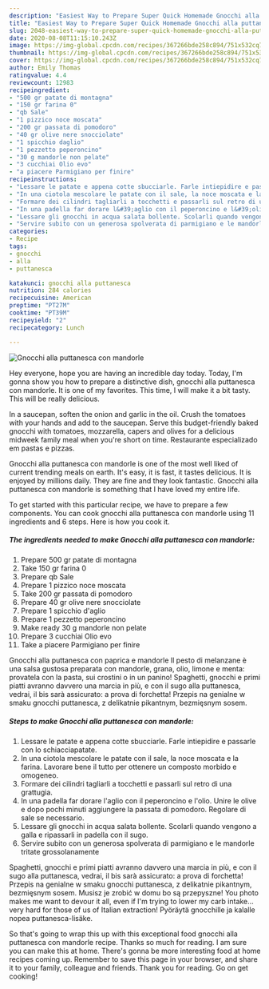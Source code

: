 ```yaml
---
description: "Easiest Way to Prepare Super Quick Homemade Gnocchi alla puttanesca con mandorle"
title: "Easiest Way to Prepare Super Quick Homemade Gnocchi alla puttanesca con mandorle"
slug: 2048-easiest-way-to-prepare-super-quick-homemade-gnocchi-alla-puttanesca-con-mandorle
date: 2020-08-08T11:15:10.243Z
image: https://img-global.cpcdn.com/recipes/367266bde258c894/751x532cq70/gnocchi-alla-puttanesca-con-mandorle-recipe-main-photo.jpg
thumbnail: https://img-global.cpcdn.com/recipes/367266bde258c894/751x532cq70/gnocchi-alla-puttanesca-con-mandorle-recipe-main-photo.jpg
cover: https://img-global.cpcdn.com/recipes/367266bde258c894/751x532cq70/gnocchi-alla-puttanesca-con-mandorle-recipe-main-photo.jpg
author: Emily Thomas
ratingvalue: 4.4
reviewcount: 12983
recipeingredient:
- "500 gr patate di montagna"
- "150 gr farina 0"
- "qb Sale"
- "1 pizzico noce moscata"
- "200 gr passata di pomodoro"
- "40 gr olive nere snocciolate"
- "1 spicchio daglio"
- "1 pezzetto peperoncino"
- "30 g mandorle non pelate"
- "3 cucchiai Olio evo"
- "a piacere Parmigiano per finire"
recipeinstructions:
- "Lessare le patate e appena cotte sbucciarle. Farle intiepidire e passarle con lo schiacciapatate."
- "In una ciotola mescolare le patate con il sale, la noce moscata e la farina. Lavorare bene il tutto per ottenere un composto morbido e omogeneo."
- "Formare dei cilindri tagliarli a tocchetti e passarli sul retro di una grattugia."
- "In una padella far dorare l&#39;aglio con il peperoncino e l&#39;olio. Unire le olive e dopo pochi minuti aggiungere la passata di pomodoro. Regolare di sale se necessario."
- "Lessare gli gnocchi in acqua salata bollente. Scolarli quando vengono a galla e ripassarli in padella con il sugo."
- "Servire subito con un generosa spolverata di parmigiano e le mandorle tritate grossolanamente"
categories:
- Recipe
tags:
- gnocchi
- alla
- puttanesca

katakunci: gnocchi alla puttanesca 
nutrition: 284 calories
recipecuisine: American
preptime: "PT27M"
cooktime: "PT39M"
recipeyield: "2"
recipecategory: Lunch

---
```



![Gnocchi alla puttanesca con mandorle](https://img-global.cpcdn.com/recipes/367266bde258c894/751x532cq70/gnocchi-alla-puttanesca-con-mandorle-recipe-main-photo.jpg)

Hey everyone, hope you are having an incredible day today. Today, I'm gonna show you how to prepare a distinctive dish, gnocchi alla puttanesca con mandorle. It is one of my favorites. This time, I will make it a bit tasty. This will be really delicious.

In a saucepan, soften the onion and garlic in the oil. Crush the tomatoes with your hands and add to the saucepan. Serve this budget-friendly baked gnocchi with tomatoes, mozzarella, capers and olives for a delicious midweek family meal when you&#39;re short on time. Restaurante especializado em pastas e pizzas.

Gnocchi alla puttanesca con mandorle is one of the most well liked of current trending meals on earth. It's easy, it is fast, it tastes delicious. It is enjoyed by millions daily. They are fine and they look fantastic. Gnocchi alla puttanesca con mandorle is something that I have loved my entire life.


To get started with this particular recipe, we have to prepare a few components. You can cook gnocchi alla puttanesca con mandorle using 11 ingredients and 6 steps. Here is how you cook it.

<!--inarticleads1-->

##### The ingredients needed to make Gnocchi alla puttanesca con mandorle:

1. Prepare 500 gr patate di montagna
1. Take 150 gr farina 0
1. Prepare qb Sale
1. Prepare 1 pizzico noce moscata
1. Take 200 gr passata di pomodoro
1. Prepare 40 gr olive nere snocciolate
1. Prepare 1 spicchio d&#39;aglio
1. Prepare 1 pezzetto peperoncino
1. Make ready 30 g mandorle non pelate
1. Prepare 3 cucchiai Olio evo
1. Take a piacere Parmigiano per finire


Gnocchi alla puttanesca con paprica e mandorle Il pesto di melanzane è una salsa gustosa preparata con mandorle, grana, olio, limone e menta: provatela con la pasta, sui crostini o in un panino! Spaghetti, gnocchi e primi piatti avranno davvero una marcia in più, e con il sugo alla puttanesca, vedrai, il bis sarà assicurato: a prova di forchetta! Przepis na genialne w smaku gnocchi puttanesca, z delikatnie pikantnym, bezmięsnym sosem. 

<!--inarticleads2-->

##### Steps to make Gnocchi alla puttanesca con mandorle:

1. Lessare le patate e appena cotte sbucciarle. Farle intiepidire e passarle con lo schiacciapatate.
1. In una ciotola mescolare le patate con il sale, la noce moscata e la farina. Lavorare bene il tutto per ottenere un composto morbido e omogeneo.
1. Formare dei cilindri tagliarli a tocchetti e passarli sul retro di una grattugia.
1. In una padella far dorare l&#39;aglio con il peperoncino e l&#39;olio. Unire le olive e dopo pochi minuti aggiungere la passata di pomodoro. Regolare di sale se necessario.
1. Lessare gli gnocchi in acqua salata bollente. Scolarli quando vengono a galla e ripassarli in padella con il sugo.
1. Servire subito con un generosa spolverata di parmigiano e le mandorle tritate grossolanamente


Spaghetti, gnocchi e primi piatti avranno davvero una marcia in più, e con il sugo alla puttanesca, vedrai, il bis sarà assicurato: a prova di forchetta! Przepis na genialne w smaku gnocchi puttanesca, z delikatnie pikantnym, bezmięsnym sosem. Musisz je zrobić w domu bo są przepyszne! You photo makes me want to devour it all, even if I&#39;m trying to lower my carb intake… very hard for those of us of Italian extraction! Pyöräytä gnocchille ja kalalle nopea puttanesca-lisäke. 

So that's going to wrap this up with this exceptional food gnocchi alla puttanesca con mandorle recipe. Thanks so much for reading. I am sure you can make this at home. There's gonna be more interesting food at home recipes coming up. Remember to save this page in your browser, and share it to your family, colleague and friends. Thank you for reading. Go on get cooking!
